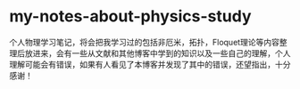# my-notes-about-physics-study
个人物理学习笔记，将会把我学习过的包括非厄米，拓扑，Floquet理论等内容整理后放进来，会有一些从文献和其他博客中学到的知识以及一些自己的理解，个人理解可能会有错误，如果有人看见了本博客并发现了其中的错误，还望指出，十分感谢！ 

